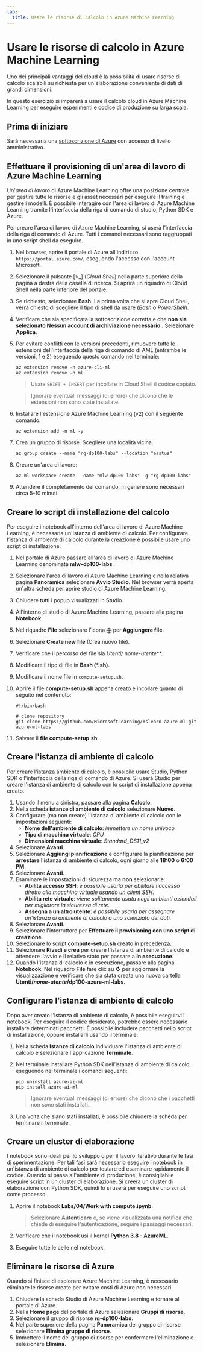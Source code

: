 ```yaml
---
lab:
  title: Usare le risorse di calcolo in Azure Machine Learning
---
```


# Usare le risorse di calcolo in Azure Machine Learning

Uno dei principali vantaggi del cloud è la possibilità di usare risorse di calcolo scalabili su richiesta per un'elaborazione conveniente di dati di grandi dimensioni.

In questo esercizio si imparerà a usare il calcolo cloud in Azure Machine Learning per eseguire esperimenti e codice di produzione su larga scala.

## Prima di iniziare

Sarà necessaria una [sottoscrizione di Azure](https://azure.microsoft.com/free?azure-portal=true) con accesso di livello amministrativo.

## Effettuare il provisioning di un'area di lavoro di Azure Machine Learning

Un'*area di lavoro* di Azure Machine Learning offre una posizione centrale per gestire tutte le risorse e gli asset necessari per eseguire il training e gestire i modelli. È possibile interagire con l'area di lavoro di Azure Machine Learning tramite l'interfaccia della riga di comando di studio, Python SDK e Azure.

Per creare l'area di lavoro di Azure Machine Learning, si userà l’interfaccia della riga di comando di Azure. Tutti i comandi necessari sono raggruppati in uno script shell da eseguire.

1. Nel browser, aprire il portale di Azure all'indirizzo `https://portal.azure.com/`, eseguendo l'accesso con l'account Microsoft.
1. Selezionare il pulsante \[>_] (*Cloud Shell*) nella parte superiore della pagina a destra della casella di ricerca. Si aprirà un riquadro di Cloud Shell nella parte inferiore del portale.
1. Se richiesto, selezionare **Bash**. La prima volta che si apre Cloud Shell, verrà chiesto di scegliere il tipo di shell da usare (*Bash* o *PowerShell*).
1. Verificare che sia specificata la sottoscrizione corretta e che **non sia selezionato Nessun account di archiviazione necessario** . Selezionare **Applica**.
1. Per evitare conflitti con le versioni precedenti, rimuovere tutte le estensioni dell'interfaccia della riga di comando di AML (entrambe le versioni, 1 e 2) eseguendo questo comando nel terminale:

    ```azurecli
    az extension remove -n azure-cli-ml
    az extension remove -n ml
    ```

    > Usare `SHIFT + INSERT` per incollare in Cloud Shell il codice copiato.

    > Ignorare eventuali messaggi (di errore) che dicono che le estensioni non sono state installate.

1. Installare l'estensione Azure Machine Learning (v2) con il seguente comando:
    
    ```azurecli
    az extension add -n ml -y
    ```

1. Crea un gruppo di risorse. Scegliere una località vicina.

    ```azurecli
    az group create --name "rg-dp100-labs" --location "eastus"
    ```

1. Creare un'area di lavoro:

    ```azurecli
    az ml workspace create --name "mlw-dp100-labs" -g "rg-dp100-labs"
    ```

1. Attendere il completamento del comando, in genere sono necessari circa 5-10 minuti.

## Creare lo script di installazione del calcolo

Per eseguire i notebook all'interno dell'area di lavoro di Azure Machine Learning, è necessaria un'istanza di ambiente di calcolo. Per configurare l’istanza di ambiente di calcolo durante la creazione è possibile usare uno script di installazione.

1. Nel portale di Azure passare all'area di lavoro di Azure Machine Learning denominata **mlw-dp100-labs**.
1. Selezionare l'area di lavoro di Azure Machine Learning e nella relativa pagina **Panoramica** selezionare **Avvio Studio**. Nel browser verrà aperta un'altra scheda per aprire studio di Azure Machine Learning.
1. Chiudere tutti i popup visualizzati in Studio.
1. All’interno di studio di Azure Machine Learning, passare alla pagina **Notebook**.
1. Nel riquadro **File** selezionare l’icona &#10753; per **Aggiungere file**.
1. Selezionare **Create new file** (Crea nuovo file).
1. Verificare che il percorso del file sia **Utenti/* nome-utente***.
1. Modificare il tipo di file in **Bash (*.sh)**.
1. Modificare il nome file in `compute-setup.sh`.
1. Aprire il file **compute-setup.sh** appena creato e incollare quanto di seguito nel contenuto:

    ```azurecli
    #!/bin/bash

    # clone repository
    git clone https://github.com/MicrosoftLearning/mslearn-azure-ml.git azure-ml-labs
    ```

1. Salvare il **file compute-setup.sh**.

## Creare l'istanza di ambiente di calcolo

Per creare l'istanza ambiente di calcolo, è possibile usare Studio, Python SDK o l'interfaccia della riga di comando di Azure. Si userà Studio per creare l'istanza di ambiente di calcolo con lo script di installazione appena creato.

1. Usando il menu a sinistra, passare alla pagina **Calcolo**.
1. Nella scheda **istanze di ambiente di calcolo** selezionare **Nuovo**.
1. Configurare (ma non creare) l'istanza di ambiente di calcolo con le impostazioni seguenti: 
    - **Nome dell'ambiente di calcolo**: *immettere un nome univoco*
    - **Tipo di macchina virtuale**: *CPU*
    - **Dimensioni macchina virtuale**: *Standard_DS11_v2*
1. Selezionare **Avanti**.
1. Selezionare **Aggiungi pianificazione** e configurare la pianificazione per **arrestare** l'istanza di ambiente di calcolo, ogni giorno alle **18:00** o **6:00 PM**.
1. Selezionare **Avanti**.
1. Esaminare le impostazioni di sicurezza ma **non** selezionarle:
    - **Abilita accesso SSH**: *è possibile usarla per abilitare l'accesso diretto alla macchina virtuale usando un client SSH.*
    - **Abilita rete virtuale**: *viene solitamente usata negli ambienti aziendali per migliorare la sicurezza di rete.*
    - **Assegna a un altro utente**: *è possibile usarla per assegnare un'istanza di ambiente di calcolo a uno scienziato dei dati.*
1. Selezionare **Avanti**.
1. Selezionare l'interruttore per **Effettuare il provisioning con uno script di creazione**.
1. Selezionare lo script **compute-setup.sh** creato in precedenza.
1. Selezionare **Rivedi e crea** per creare l'istanza di ambiente di calcolo e attendere l'avvio e il relativo stato per passare a **In esecuzione**.
1. Quando l'istanza di calcolo è in esecuzione, passare alla pagina **Notebook**. Nel riquadro **File** fare clic su **&#8635;** per aggiornare la visualizzazione e verificare che sia stata creata una nuova cartella **Utenti/*nome-utente*/dp100-azure-ml-labs**.

## Configurare l'istanza di ambiente di calcolo

Dopo aver creato l'istanza di ambiente di calcolo, è possibile eseguirvi i notebook. Per eseguire il codice desiderato, potrebbe essere necessario installare determinati pacchetti. È possibile includere pacchetti nello script di installazione, oppure installarli usando il terminale.

1. Nella scheda **Istanze di calcolo** individuare l'istanza di ambiente di calcolo e selezionare l'applicazione **Terminale**.
1. Nel terminale installare Python SDK nell'istanza di ambiente di calcolo, eseguendo nel terminale i comandi seguenti:

    ```
    pip uninstall azure-ai-ml
    pip install azure-ai-ml
    ```

    > Ignorare eventuali messaggi (di errore) che dicono che i pacchetti non sono stati installati.

1. Una volta che siano stati installati, è possibile chiudere la scheda per terminare il terminale.

## Creare un cluster di elaborazione

I notebook sono ideali per lo sviluppo o per il lavoro iterativo durante le fasi di sperimentazione. Per tali fasi sarà necessario eseguire i notebook in un'istanza di ambiente di calcolo per testare ed esaminare rapidamente il codice. Quando si passa all'ambiente di produzione, è consigliabile eseguire script in un cluster di elaborazione. Si creerà un cluster di elaborazione con Python SDK, quindi lo si userà per eseguire uno script come processo.

1. Aprire il notebook **Labs/04/Work with compute.ipynb**.

    > Selezionare **Autenticare** e, se viene visualizzata una notifica che chiede di eseguire l'autenticazione, seguire i passaggi necessari.

1. Verificare che il notebook usi il kernel **Python 3.8 - AzureML**.
1. Eseguire tutte le celle nel notebook.

## Eliminare le risorse di Azure

Quando si finisce di esplorare Azure Machine Learning, è necessario eliminare le risorse create per evitare costi di Azure non necessari.

1. Chiudere la scheda Studio di Azure Machine Learning e tornare al portale di Azure.
1. Nella **Home page** del portale di Azure selezionare **Gruppi di risorse**.
1. Selezionare il gruppo di risorse **rg-dp100-labs**.
1. Nel parte superiore della pagina **Panoramica** del gruppo di risorse selezionare **Elimina gruppo di risorse**.
1. Immettere il nome del gruppo di risorse per confermare l'eliminazione e selezionare **Elimina**.
